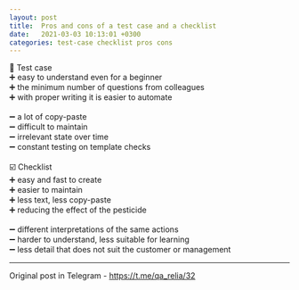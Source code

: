 ```yaml
---
layout: post
title:  Pros and cons of a test case and a checklist
date:   2021-03-03 10:13:01 +0300
categories: test-case checklist pros cons
---
```

📄 Test case <br>
➕ easy to understand even for a beginner <br>
➕ the minimum number of questions from colleagues <br>
➕ with proper writing it is easier to automate <br>
<br>
➖ a lot of copy-paste <br>
➖ difficult to maintain <br>
➖ irrelevant state over time <br>
➖ constant testing on template checks <br>
<br>
☑️ Checklist <br>
➕ easy and fast to create <br>
➕ easier to maintain <br>
➕ less text, less copy-paste <br>
➕ reducing the effect of the pesticide <br>
<br>
➖ different interpretations of the same actions <br>
➖ harder to understand, less suitable for learning <br>
➖ less detail that does not suit the customer or management <br>

_________________
Original post in Telegram - <https://t.me/qa_relia/32>
